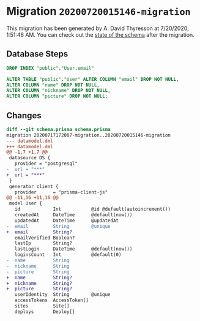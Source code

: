 # Migration `20200720015146-migration`

This migration has been generated by A. David Thyresson at 7/20/2020, 1:51:46 AM.
You can check out the [state of the schema](./schema.prisma) after the migration.

## Database Steps

```sql
DROP INDEX "public"."User.email"

ALTER TABLE "public"."User" ALTER COLUMN "email" DROP NOT NULL,
ALTER COLUMN "name" DROP NOT NULL,
ALTER COLUMN "nickname" DROP NOT NULL,
ALTER COLUMN "picture" DROP NOT NULL;
```

## Changes

```diff
diff --git schema.prisma schema.prisma
migration 20200717172007-migration..20200720015146-migration
--- datamodel.dml
+++ datamodel.dml
@@ -1,7 +1,7 @@
 datasource DS {
   provider = "postgresql"
-  url = "***"
+  url = "***"
 }
 generator client {
   provider      = "prisma-client-js"
@@ -11,16 +11,16 @@
 model User {
   id            Int           @id @default(autoincrement())
   createdAt     DateTime      @default(now())
   updatedAt     DateTime      @updatedAt
-  email         String        @unique
+  email         String?
   emailVerified Boolean?
   lastIp        String?
   lastLogin     DateTime      @default(now())
   loginsCount   Int           @default(0)
-  name          String
-  nickname      String
-  picture       String
+  name          String?
+  nickname      String?
+  picture       String?
   userIdentity  String        @unique
   accessTokens  AccessToken[]
   sites         Site[]
   deploys       Deploy[]
```


